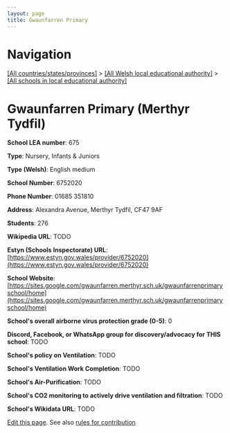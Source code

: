 ```yaml
---
layout: page
title: Gwaunfarren Primary
---
```

# Navigation

[[All countries/states/provinces]](../../..) > [[All Welsh local educational authority]](../..) > [[All schools in local educational authority]](..)

# Gwaunfarren Primary (Merthyr Tydfil)

**School LEA number**: 675

**Type**: Nursery, Infants & Juniors

**Type (Welsh)**: English medium

**School Number**: 6752020

**Phone Number**: 01685 351810

**Address**: Alexandra Avenue, Merthyr Tydfil, CF47 9AF

**Students**: 276

**Wikipedia URL**: TODO

**Estyn (Schools Inspectorate) URL**: [https://www.estyn.gov.wales/provider/6752020](https://www.estyn.gov.wales/provider/6752020)

**School Website**: [https://sites.google.com/gwaunfarren.merthyr.sch.uk/gwaunfarrenprimaryschool/home](https://sites.google.com/gwaunfarren.merthyr.sch.uk/gwaunfarrenprimaryschool/home)

**School's overall airborne virus protection grade (0-5)**: 0

**Discord, Facebook, or WhatsApp group for discovery/advocacy for THIS school**: TODO

**School's policy on Ventilation**: TODO

**School's Ventilation Work Completion**: TODO

**School's Air-Purification**: TODO

**School's CO2 monitoring to actively drive ventilation and filtration**: TODO

**School's Wikidata URL**: TODO




[Edit this page](https://github.com/VentilationProject/Wales/edit/prif/./Merthyr_Tydfil/Gwaunfarren_Primary.md). See also [rules for contribution](../../../contribution-rules/)